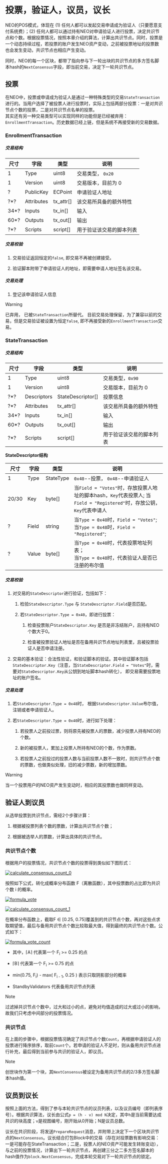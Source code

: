 # 投票，验证人，议员，议长

NEO的POS模式，体现在 (1) 任何人都可以发起交易申请成为验证人（只要愿意支付系统费）；(2) 任何人都可以通过持有NEO对申请验证人进行投票，决定共识节点和个数。根据投票情况，按照本章介绍的算法，计算出共识节点。同时，投票是一个动态持续过程，若投票的账户发生NEO资产变动，之前被投票地址的投票数也会发生变动，共识节点也相应产生变动。

同时，NEO的每一个区块，都带了指向参与下一轮出块的共识节点的多方签名脚本hash的`NextConsensus`字段，即当前交易，决定下一轮共识节点。

## 投票

在NEO中，投票或申请成为验证人是通过一种特殊类型的交易`StateTransaction`进行的。当用户选择了被投票人进行投票时，实际上包括两部分投票：一是对共识节点个数的投票，二是对共识节点名单的投票。
<br/>其实还有另一种交易类型可以实现同样的功能但是已经被弃用：`EnrollmentTransaction`。历史数据已经上链，但是系统不再接受新的交易数据。 

### EnrollmentTransaction

##### **交易结构**

| 尺寸 | 字段 | 类型 | 说明 |
|-----|------|------|------|
| 1 | Type | uint8 | 交易类型， `0x20` |
| 1 | Version | uint8 | 	交易版本，目前为 0 |
| ? | PublicKey | ECPoint | 申请验证人地址 |
| ?\*? | Attributes | tx_attr[]| 该交易所具备的额外特性 |
| 34\*? | Inputs |  tx_in[] | 输入 |
| 60\*? | Outputs | tx_out[] | 输出 |
| ?\*? | Scripts | script[] | 用于验证该交易的脚本列表 |

##### **交易校验**

1. 交易验证返回恒定的`false`, 即交易不再被创建接受。

2. 验证脚本附带了申请验证人的地址，即需要申请人地址签名该交易。

##### **交易处理**

1. 登记该申请验证人信息

> [!Warning]
>
> 已弃用， 已被`StateTransaction`所替代。 目前交易处理保留，为了兼容以前的交易，但是交易验证被设置为恒定`false`, 即不再接受新的`EnrollmentTransaction`交易。

### StateTransaction

##### **交易结构**

| 尺寸 | 字段 | 类型 | 说明 |
|-----|------|------|------|
| 1 | Type | uint8 | 交易类型，`0x90` |
| 1 | Version | uint8 | 	交易版本，目前为 0 |
| ?\*?   | Descriptors | StateDescriptor[] | 投票信息  |
| ?\*? | Attributes | tx_attr[]| 该交易所具备的额外特性 |
| 34\*? | Inputs |  tx_in[] | 输入 |
| 60\*? | Outputs | tx_out[] | 输出 |
| ?\*? | Scripts | script[] | 用于验证该交易的脚本列表 |

**StateDescriptor结构**

| 尺寸  |   字段  | 类型 |  说明 |
|-------|---------|------|-------|
| 1  | Type |  StateType | `0x40`--投票， `0x48`--申请验证人 |
| 20/30 |  Key | byte[] |  当`Field = "Votes"`时，存放投票人地址的脚本hash，`Key`代表投票人; 当`Field = "Registered"`时，存放公钥， `Key`代表申请人  |
| ? | Field | string |  当`Type = 0x40`时，`Field = "Votes"`; <br/>当`Type = 0x48`时，`Field = "Registered"`; |
| ? | Value | byte[] | 当`Type = 0x40`时，代表投票地址列表； <br/> 当`Type = 0x48`时，代表验证人是否已注册的布尔值  |

#####  **交易校验**

1. 对交易的`StateDescriptor`进行验证，包括如下：

   1. 检验`StateDescriptor.Type` 与 `StateDescriptor.Field`是否匹配。
   
   2. 若`StateDescriptor.Type = 0x40`，即进行投票：
   
       1. 检查投票账户`StateDescriptor.Key` 是否是非冻结账户，且持有NEO个数大于0。
       
       2. 检查被投票验证人地址是否在备用共识节点地址列表里，且被投票验证人是否申请注册。

2. 交易的基本验证：合法性验证，和验证脚本的验证。其中验证脚本包括`StateDescriptor.Key`（注意，当`StateDescriptor.Field = "Votes"`时，需要对`StateDescriptor.Key`从公钥到地址脚本hash转化）， 即交易需要投票地址的账户签名。

#####  **交易处理**

1. 若`StateDescriptor.Type = 0x48`时， 根据`StateDescriptor.Value`布尔值，注销或者申请验证人。

2. 若`StateDescriptor.Type = 0x40`时，进行如下处理：

    1. 若投票人之前投过票，则将原先被投票人的票数，减少投票人持有NEO的个数。

    2. 新的被投票人，累加上投票人所持有NEO的个数，作为票数。

    3. 若投票人之前投过的投票人数与当前投票人数不一致时，则共识节点个数的票数，也做类似处理，旧的减少票数，新的增加票数。

> [!WARNING]
>
> 当一个投票用户的NEO资产发生变动时，相应的其投票数也做同样变动。

## 验证人到议员

从选举投票到共识节点，需经2个步骤计算：

1. 根据被投票列表个数的票数，计算出共识节点个数；

2. 根据被选举人的票数，计算出具体的共识节点。

### 共识节点个数

根据用户的投票情况，共识节点个数的投票得到类似如下图形式：

[![calculate_consensus_count_0](../images/consensus/calculate_consensus_count_0.jpg)](../../images/consensus/calculate_consensus_count_0.jpg)

按照如下公式，转化成概率分布函数 F（离散函数），其中投票数的占比即为共识个数 i 的概率。

[![formula_vote](../images/consensus/formula_vote.jpg)](../../images/consensus/formula_vote.jpg)

[![calculate_consensus_count_1](../images/consensus/calculate_consensus_count_1.jpg)](../../images/consensus/calculate_consensus_count_1.jpg)

在概率分布函数上，截取F ∈ [0.25, 0.75]覆盖到的共识节点个数，再对这些点求取期望值，最后与备用共识节点个数比较取最大值，得到最终的共识节点个数。公式如下：

[![formula_vote_count](../images/consensus/formula_vote_count.jpg)](../../images/consensus/formula_vote_count.jpg)

- 其中，⌈A⌉ 代表第一个 F<sub>i</sub> >= 0.25 的点

- ⌈B⌉ 代表第一个  F<sub>i</sub> >= 0.75 的点

- min(0.75, F<sub>i</sub>) - max( F<sub>i - 1</sub>, 0.25 )  表示只取阴影部分的概率

- StandbyValidators 代表备用共识节点列表

> [!Note]
>
> 过滤掉共识节点个数中，过大和过小的点，避免对均值造成的过大或过小的影响，故我们只考虑中间部分的投票情况。

### 共识节点

在上面的步骤中，根据投票情况确定了共识节点个数`Count`，再根据申请验证人的投票进行降序排序，取前`Count`个。若申请的验证人不足时，则从备用共识节点进行补充，最后得到当前参与共识的验证人，即议员。

> [!Note]
>
> 创世块作为第一个块，其`NextConsensus`被设定为备用共识节点的2/3多方签名脚本hash值。

## 议员到议长

按照上面的方法，得到了参与本轮共识节点的议员列表，以及议员编号（即列表序号）。根据共识算法，议长由公式`p = (h - v) mod N`决定，其中`h`是当前需要达成共识的块高度；`v`是视图编号，刚开始从0开始；N是议员总数。 

议长在共识阶段，将发送`PrepareRequest`消息，并附带上决定下一个区块共识节点的`NextConsensus`。议长结合打包Block中的交易（存在对投票数有影响交易：一是可能存在StateTransaction；二是，投票人的NEO资产可能发生转账变动），与之前的投票情况，计算出下一轮共识节点，再创建三分之二多方签名脚本的hash值作为`block.NextConsensus`，完成本轮交易对下一轮共识节点的锁定。
